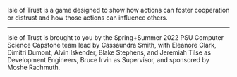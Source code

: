 Isle of Trust is a game designed to show how actions can
foster cooperation or distrust and how those actions can
influence others.

---

Isle of Trust is brought to you by
the Spring+Summer 2022 PSU Computer Science Capstone
team lead by Cassaundra Smith, with Eleanore Clark,
Dimitri Dumont, Alvin Iskender, Blake Stephens, and
Jeremiah Tilse as Development Engineers, Bruce Irvin as
Supervisor, and sponsored by Moshe Rachmuth.

